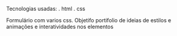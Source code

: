 Tecnologias usadas:
. html
. css

Formulário com varios css. Objetifo portifolio de ideias de estilos e animações e interatividades nos elementos

